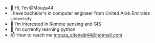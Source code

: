 - 👋 Hi, I’m @Mouza44
- I have bachelor's in computer engineer from United Arab Emirates University
- 👀 I’m interested in Remote sensing and GIS 
- 🌱 I’m currently learning python 
- 📫 How to reach me mouza_alteneiji44@hotmail.com

<!---
Mouza44/Mouza44 is a ✨ special ✨ repository because its `README.md` (this file) appears on your GitHub profile.
You can click the Preview link to take a look at your changes.
--->
